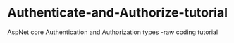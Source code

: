 # Authenticate-and-Authorize-tutorial
AspNet core Authentication and Authorization types -raw coding tutorial
